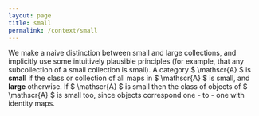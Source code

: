 ```yaml
---
layout: page
title: small
permalink: /context/small
---
```

We make a naive distinction between small and large collections, and implicitly use some intuitively plausible principles (for example, that any subcollection of a small collection is small). A category $ \mathscr{A} $ is **small** if the class or collection of all maps in $ \mathscr{A} $ is small, and **large** otherwise. If $ \mathscr{A} $ is small then the class of objects of $ \mathscr{A} $ is small too, since objects correspond one - to - one with identity maps.
